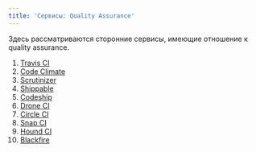 ```yaml
---
title: 'Сервисы: Quality Assurance'
---
```


Здесь рассматриваются сторонние сервисы, имеющие отношение к quality 
assurance.

1. [Travis CI](travis)
2. [Code Climate](code-climate)
3. [Scrutinizer](scrutinizer)
4. [Shippable](shippable)
5. [Codeship](codeship)
6. [Drone CI](drone)
7. [Circle CI](circle)
8. [Snap CI](snap)
9. [Hound CI](hound)
10. [Blackfire](blackfire)